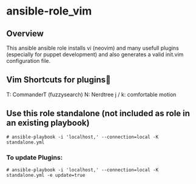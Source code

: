 ansible-role_vim
================

Overview
--------

This ansible ansible role installs vi (neovim) and many usefull plugins (especially for puppet development) and also generates a valid init.vim configuration file.

## Vim Shortcuts for plugins

<ctrl> T: CommanderT (fuzzysearch)
<ctrl> N: Nerdtree
j / k: comfortable motion

## Use this role standalone (not included as role in an existing playbook)

```
# ansible-playbook -i 'localhost,' --connection=local -K standalone.yml
```
### To update Plugins:
```
# ansible-playbook -i 'localhost,' --connection=local -K standalone.yml -e update=true
```
